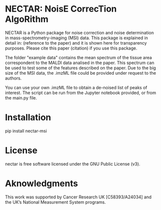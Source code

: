 # NECTAR: NoisE CorrecTion AlgoRithm

NECTAR is a Python package for noise correction and noise determination in mass-spectrometry-imaging (MSI) data. 
This package is explained in detail in: (reference to the paper) and it is shown here for transparency purposes. 
Please cite this paper (citation) if you use this package.

The folder "example data" contains the mean spectrum of the tissue area correspondent to the MALDI data analised in the paper. This spectrum can be used to test some of the features described on the paper. Due to the big size of the MSI data, the .imzML file could be provided under request to the authors. 

You can use your own .imzML file to obtain a de-noised list of peaks of interest. The script can be run from the Jupyter notebook provided, or from the main.py file.

# Installation
pip install nectar-msi

# License
nectar is free software licensed under the GNU Public License (v3).

# Aknowledgments
This work was supported by Cancer Research UK [C58393/A24034] and the UK’s National Measurement System programs.



